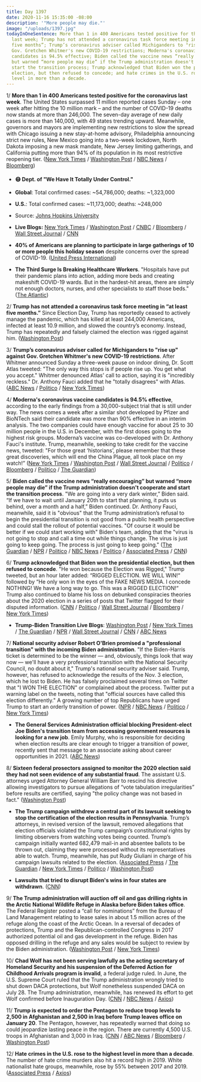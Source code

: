 ```yaml
---
title: Day 1397
date: 2020-11-16 15:35:00 -08:00
description: '"More people may die."'
image: "/uploads/1397.jpg"
todayInOneSentence: More than 1 in 400 Americans tested positive for the coronavirus
  last week; Trump has not attended a coronavirus task force meeting in “at least
  five months”; Trump’s coronavirus adviser called Michiganders to "rise up" against
  Gov. Gretchen Whitmer's new COVID-19 restrictions; Moderna's coronavirus vaccine
  candidates is 94.5% effective; Biden called the vaccine news “really encouraging”
  but warned “more people may die” if the Trump administration doesn't cooperate and
  start the transition process; Trump acknowledged that Biden won the presidential
  election, but then refused to concede; and hate crimes in the U.S. rose to the highest
  level in more than a decade.
---
```


1/ **More than 1 in 400 Americans tested positive for the coronavirus last week**. The United States surpassed 11 million reported cases Sunday – one week after hitting the 10 million mark – and the number of COVID-19 deaths now stands at more than 246,000. The seven-day average of new daily cases is more than 140,000, with 49 states trending upward. Meanwhile, governors and mayors are implementing new restrictions to slow the spread with Chicago issuing a new stay-at-home advisory, Philadelphia announcing strict new rules, New Mexico going into a two-week lockdown, North Dakota imposing a new mask mandate, New Jersey limiting gatherings, and California putting more than 94% of its population in its most restrictive reopening tier. ([New York Times](https://www.nytimes.com/2020/11/14/world/more-than-1-in-400-americans-test-positive-in-a-week-pushing-new-jersey-to-a-record-and-prompting-restrictions-in-north-dakota.html) / [Washington Post](https://www.washingtonpost.com/nation/2020/11/16/coronavirus-covid-live-updates-us/) / [NBC News](https://www.nbcnews.com/news/us-news/new-lockdowns-restrictions-sweep-across-country-covid-19-cases-continue-n1247919) / [Bloomberg](https://www.bloomberg.com/news/articles/2020-11-16/u-s-tops-11-million-as-cases-surge-coast-to-coast-virus-update?srnd=coronavirus&sref=MIBMEEoj))

* #### 😷 Dept. of "We Have It Totally Under Control."

* **Global**: Total confirmed cases: \~54,786,000; deaths: \~1,323,000

* **U.S.**: Total confirmed cases: \~11,173,000; deaths: \~248,000

* Source: [Johns Hopkins University](https://coronavirus.jhu.edu/map.html)

* **Live Blogs:** [New York Times](https://www.nytimes.com/live/2020/11/16/world/covid-19-coronavirus-updates?type=styln-live-updates&label=coronavirus&index=0&action=click&module=Spotlight&pgtype=Homepage) / [Washington Post](https://www.washingtonpost.com/nation/2020/11/16/coronavirus-covid-live-updates-us/) / [CNBC](https://www.cnbc.com/2020/11/16/coronavirus-live-updates.html) / [Bloomberg](https://www.bloomberg.com/news/articles/2020-11-16/u-s-tops-11-million-as-cases-surge-coast-to-coast-virus-update?srnd=coronavirus) / [Wall Street Journal](https://www.wsj.com/livecoverage/covid-2020-11-16) / [CNN](https://www.cnn.com/world/live-news/coronavirus-pandemic-11-16-20-intl/index.html)

* **40% of Americans are planning to participate in large gatherings of 10 or more people this holiday season** despite concerns over the spread of COVID-19. ([United Press International](https://www.upi.com/Health_News/2020/11/12/40-in-US-planning-large-gatherings-for-holidays-despite-COVID-19-warnings/1161605213219/))

* **The Third Surge Is Breaking Healthcare Workers**. "Hospitals have put their pandemic plans into action, adding more beds and creating makeshift COVID-19 wards. But in the hardest-hit areas, there are simply not enough doctors, nurses, and other specialists to staff those beds." ([The Atlantic](https://www.theatlantic.com/health/archive/2020/11/third-surge-breaking-healthcare-workers/617091/))

2/ **Trump has not attended a coronavirus task force meeting in “at least five months.”** Since Election Day, Trump has reportedly ceased to actively manage the pandemic, which has killed at least 244,000 Americans, infected at least 10.9 million, and slowed the country’s economy. Instead, Trump has repeatedly and falsely claimed the election was rigged against him. ([Washington Post](https://www.washingtonpost.com/politics/trump-coronavirus-response/2020/11/14/61137f4c-25cb-11eb-8599-406466ad1b8e_story.html))

3/ **Trump’s coronavirus adviser called for Michiganders to "rise up" against Gov. Gretchen Whitmer's new COVID-19 restrictions**. After Whitmer announced Sunday a three-week pause on indoor dining, Dr. Scott Atlas tweeted: "The only way this stops is if people rise up. You get what you accept." Whitmer denounced Atlas' call to action, saying it is "incredibly reckless." Dr. Anthony Fauci added that he "totally disagrees" with Atlas. ([ABC News](https://abcnews.go.com/Politics/dr-scott-atlas-fire-telling-michigan-rise-covid/story?id=74234276) / [Politico](https://www.politico.com/news/2020/11/16/michigan-governor-scott-atlas-covid-restrictions-436743) / [New York Times](https://www.nytimes.com/live/2020/11/16/world/covid-19-coronavirus-updates/michigans-governor-calls-trump-advisers-tweet-incredibly-reckless-as-she-faces-a-backlash-over-virus-rules))

4/ **Moderna's coronavirus vaccine candidates is 94.5% effective**, according to the early findings from a 30,000-subject trial that is still under way. The news comes a week after a similar shot developed by Pfizer and BioNTech said their candidate was more than 90% effective in an interim analysis. The two companies could have enough vaccine for about 25 to 30 million people in the U.S. in December, with the first doses going to the highest risk groups. Moderna’s vaccine was co-developed with Dr. Anthony Fauci's institute. Trump, meanwhile, seeking to take credit for the vaccine news, tweeted: "For those great ‘historians’, please remember that these great discoveries, which will end the China Plague, all took place on my watch!” ([New York Times](https://www.nytimes.com/2020/11/16/health/Covid-moderna-vaccine.html) / [Washington Post](https://www.washingtonpost.com/health/2020/11/16/covid-moderna-vaccine/) / [Wall Street Journal](https://www.wsj.com/articles/moderna-says-its-covid-19-vaccine-was-94-5-effective-in-latest-trial-11605528008) / [Politico](https://www.politico.com/news/2020/11/16/moderna-coronavirus-vaccine-effective-436776) / [Bloomberg](https://www.bloomberg.com/news/articles/2020-11-16/moderna-vaccine-is-found-highly-effective-at-preventing-covid-19?sref=MIBMEEoj) / [Politico](https://www.politico.com/news/2020/11/13/trump-covid-vaccine-december-436481) / [The Guardian](https://www.theguardian.com/us-news/2020/nov/16/trump-vaccine-moderna-biden-coronavirus))

5/ **Biden called the vaccine news “really encouraging” but warned “more people may die” if the Trump administration doesn't cooperate and start the transition process**. "We are going into a very dark winter,” Biden said. “If we have to wait until January 20th to start that planning, it puts us behind, over a month and a half,” Biden continued. Dr. Anthony Fauci, meanwhile, said it is "obvious" that the Trump administration’s refusal to begin the presidential transition is not good from a public health perspective and could stall the rollout of potential vaccines. "Of course it would be better if we could start working with" Biden's team, adding that the "virus is not going to stop and call a time out while things change. The virus is just going to keep going. The process is just going to keep going." ([The Guardian](https://www.theguardian.com/us-news/2020/nov/16/trump-vaccine-moderna-biden-coronavirus) / [NPR](https://www.npr.org/sections/biden-transition-updates/2020/11/16/935478114/biden-chides-trump-for-blocking-presidential-transition-more-people-may-die) / [Politico](https://www.politico.com/news/2020/11/16/fauci-transition-delays-vaccine-rollout-436759) / [NBC News](https://www.nbcnews.com/politics/2020-election/fauci-says-delayed-transition-public-health-issue-covid-19-cases-n1247863) / [Politico](https://www.politico.com/news/2020/11/15/fauci-coronavirusbiden-transition-team-436588) / [Associated Press](https://apnews.com/article/74cf3579be1f0ab3e051cf9b0291ae70) / [CNN](https://www.cnn.com/2020/11/16/politics/biden-economic-speech/index.html))

6/ **Trump acknowledged that Biden won the presidential election, but then refused to concede**. "He won because the Election was Rigged," Trump tweeted, but an hour later added: “RIGGED ELECTION. WE WILL WIN!“ followed by “He only won in the eyes of the FAKE NEWS MEDIA. I concede NOTHING! We have a long way to go. This was a RIGGED ELECTION!“ Trump also continued to blame his loss on debunked conspiracies theories about the 2020 election in a series of posts that Twitter flagged for their disputed information. ([CNN](https://www.cnn.com/2020/11/15/politics/trump-biden-election/) / [Politico](https://www.politico.com/news/2020/11/15/trump-biden-inching-toward-concession-436575) / [Wall Street Journal](https://www.wsj.com/articles/he-won-trump-tweets-in-a-post-about-the-election-11605451766?mod=djemalertNEWS) / [Bloomberg](https://www.bloomberg.com/news/articles/2020-11-15/trump-tweets-that-biden-won-election-says-vote-was-rigged?sref=MIBMEEoj) / [New York Times](https://www.nytimes.com/live/2020/11/15/us/joe-biden-trump#trump-acknowledges-bidens-win-but-quickly-reverses-saying-i-concede-nothing))

* **Trump-Biden Transition Live Blogs**: [Washington Post](https://www.washingtonpost.com/elections/2020/11/16/joe-biden-trump-election-live-updates/) / [New York Times](https://www.nytimes.com/live/2020/11/16/us/joe-biden-trump?action=click&module=Spotlight&pgtype=Homepage) / [The Guardian](https://www.theguardian.com/us-news/live/2020/nov/16/trump-biden-latest-election-news-today-live-updates) / [NPR](https://www.npr.org/sections/biden-transition-updates/2020/11/16/935478114/biden-chides-trump-for-blocking-presidential-transition-more-people-may-die) / [Wall Street Journal](https://www.wsj.com/livecoverage/latest-updates-biden-trump-election-2020) / [CNN](https://www.cnn.com/politics/live-news/biden-trump-us-election-news-11-16-20/index.html) / [ABC News](https://abcnews.go.com/Politics/live-updates/2020-election-vote-ballot-count-results/?id=74222753)

7/ **National security adviser Robert O'Brien promised a "professional transition" with the incoming Biden administration**. "If the Biden-Harris ticket is determined to be the winner — and, obviously, things look that way now — we'll have a very professional transition with the National Security Council, no doubt about it," Trump's national security adviser said. Trump, however, has refused to acknowledge the results of the Nov. 3 election, which he lost to Biden. He has falsely proclaimed several times on Twitter that "I WON THE ELECTION" or complained about the process. Twitter put a warning label on the tweets, noting that "official sources have called this election differently." A growing number of top Republicans have urged Trump to start an orderly transition of power. ([NPR](https://www.npr.org/sections/biden-transition-updates/2020/11/16/935374786/national-security-adviser-says-it-looks-like-biden-has-won-the-election) / [NBC News](https://www.nbcnews.com/politics/national-security/trump-national-security-adviser-robert-o-brien-says-it-looks-n1247896) / [Politico](https://www.politico.com/news/2020/11/16/obrien-nods-to-biden-victory-436787) / [New York Times](https://www.nytimes.com/live/2020/11/15/us/joe-biden-trump/more-republicans-call-for-a-smooth-transition-as-trump-continues-spreading-baseless-fraud-claims))

* **The General Services Administration official blocking President-elect Joe Biden's transition team from accessing government resources is looking for a new job**. Emily Murphy, who is responsible for deciding when election results are clear enough to trigger a transition of power, recently sent that message to an associate asking about career opportunities in 2021. ([ABC News](https://abcnews.go.com/Politics/gsa-official-blocking-bidens-transition-privately-plans-post/story?id=74234794))

8/ **Sixteen federal prosectors assigned to monitor the 2020 election said they had not seen evidence of any substantial fraud**. The assistant U.S. attorneys urged Attorney General William Barr to rescind his directive allowing investigators to pursue allegations of “vote tabulation irregularities” before results are certified, saying "the policy change was not based in fact." ([Washington Post](https://www.washingtonpost.com/national-security/william-barr-election-memo/2020/11/13/6ed06d20-25e4-11eb-a688-5298ad5d580a_story.html))

* **The Trump campaign withdrew a central part of its lawsuit seeking to stop the certification of the election results in Pennsylvania**. Trump’s attorneys, in revised version of the lawsuit, removed allegations that election officials violated the Trump campaign’s constitutional rights by limiting observers from watching votes being counted. Trump’s campaign initially wanted 682,479 mail-in and absentee ballots to be thrown out, claiming they were processed without its representatives able to watch. Trump, meanwhile, has put Rudy Giuliani in charge of his campaign lawsuits related to the  election. ([Associated Press](https://apnews.com/article/trump-campaign-lawsuit-pennsylvania-fe4754fa7cd077d66854c724e1df91e7) / [The Guardian](https://www.theguardian.com/us-news/2020/nov/16/trump-campaign-abandons-part-of-legal-challenge-to-pennsylvania-election-results) / [New York Times](https://www.nytimes.com/live/2020/11/13/us/joe-biden-trump/trump-puts-giuliani-in-charge-of-his-lawsuits-challenging-the-election-results) / [Politico](https://www.politico.com/news/2020/11/15/trump-lawsuit-pennsylvania-election-results-436705) / [Washington Post](https://www.washingtonpost.com/politics/trump-lawsuit-pennsylvania/2020/11/15/4aab8048-279b-11eb-9b14-ad872157ebc9_story.html))

* **Lawsuits that tried to disrupt Biden's wins in four states are withdrawn**. ([CNN](https://www.cnn.com/2020/11/16/politics/lawsuits-michigan-pennsylvania-wisconsin-georgia/))

9/ **The Trump administration will auction off oil and gas drilling rights in the Arctic National Wildlife Refuge in Alaska before Biden takes office**. The Federal Register posted a “call for nominations” from the Bureau of Land Management relating to lease sales in about 1.5 million acres of the refuge along the coast of the Arctic Ocean. In a reversal of decades of protections, Trump and the Republican-controlled Congress in 2017 authorized potential oil and gas development in the refuge. Biden has opposed drilling in the refuge and any sales would be subject to review by the Biden administration. ([Washington Post](https://www.washingtonpost.com/climate-environment/2020/11/16/arctic-refuge-drilling-trump/) / [New York Times](https://www.nytimes.com/2020/11/16/climate/trump-oil-drilling-alaska.html))

10/ **Chad Wolf has not been serving lawfully as the acting secretary of Homeland Security and his suspension of the Deferred Action for Childhood Arrivals program is invalid**, a federal judge ruled. In June, the U.S. Supreme Court ruled that the Trump administration wrongly tried to shut down DACA protections, but Wolf nonetheless suspended DACA on July 28. The Trump administration, meanwhile, has renewed its effort to get Wolf confirmed before Inauguration Day. ([CNN](https://www.cnn.com/2020/11/14/politics/federal-judge-daca-rules-chad-wolf/) / [NBC News](https://www.nbcnews.com/news/us-news/federal-judge-rules-acting-dhs-head-chad-wolf-unlawfully-appointed-n1247848) / [Axios](https://www.axios.com/judge-invalidate-homeland-security-chief-chaad-wolf-daca-suspension-4175eea6-dd8a-4faf-939c-5ebc8e0456b7.html))

11/ **Trump is expected to order the Pentagon to reduce troop levels to 2,500 in Afghanistan and 2,500 in Iraq before Trump leaves office on January 20**. The Pentagon, however, has repeatedly warned that doing so could jeopardize lasting peace in the region. There are currently 4,500 U.S. troops in Afghanistan and 3,000 in Iraq. ([CNN](https://www.cnn.com/2020/11/16/politics/trump-afghanistan-iraq-troop-drawdown-order) / [ABC News](https://abcnews.go.com/Politics/pentagon-expects-order-reduce-troop-levels-afghanistan-iraq/story?id=74237780) / [Bloomberg](https://www.bloomberg.com/news/articles/2020-11-16/trump-poised-to-order-troop-reductions-from-afghanistan-iraq?sref=MIBMEEoj) / [Washington Post](https://www.washingtonpost.com/national-security/trump-afghan-war-troop-cuts/2020/11/16/6cc2655c-2827-11eb-b847-66c66ace1afb_story.html))

12/ **Hate crimes in the U.S. rose to the highest level in more than a decade**. The number of hate crime murders also hit a record high in 2019. White nationalist hate groups, meanwhile, rose by 55% between 2017 and 2019. ([Associated Press](https://apnews.com/article/hate-crimes-rise-fbi-data-ebbcadca8458aba96575da905650120d) / [Axios](https://www.axios.com/fbi-hate-crime-murders-hit-record-high-in-2019-f1d379c4-c335-4125-a5fc-59ac0a6aed9b.html))